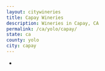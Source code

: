 ```yaml
---
layout: citywineries
title: Capay Wineries
description: Wineries in Capay, CA
permalink: /ca/yolo/capay/
state: ca
county: yolo
city: capay
---
```

-
